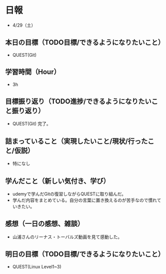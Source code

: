 # 日報
- 4/29（土）

## 本日の目標（TODO目標/できるようになりたいこと）
- QUEST(Git)

## 学習時間（Hour）
- 3h

## 目標振り返り（TODO進捗/できるようになりたいこと振り返り）
- QUEST(Git) 完了。

## 詰まっていること（実現したいこと/現状/行ったこと/仮説）
- 特になし

## 学んだこと（新しい気付き、学び）
- udemyで学んだGitの復習しながらQUESTに取り組んだ。
- 学んだ内容をまとめている。自分の言葉に置き換えるのが苦手なので慣れていきたい。

## 感想（一日の感想、雑談）
- 山浦さんのリーナス・トーバルズ動画を見て感動した。

## 明日の目標（TODO目標/できるようになりたいこと）
- QUEST(Linux Level1~3)